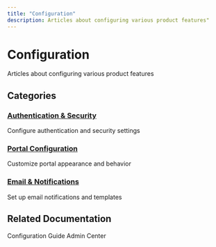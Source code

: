 ```yaml
---
title: "Configuration"
description: Articles about configuring various product features"
---
```


# Configuration

Articles about configuring various product features

## Categories

### [Authentication & Security](./authentication/)
Configure authentication and security settings

### [Portal Configuration](./portal/)
Customize portal appearance and behavior

### [Email & Notifications](./notifications/)
Set up email notifications and templates

## Related Documentation

Configuration Guide
Admin Center

